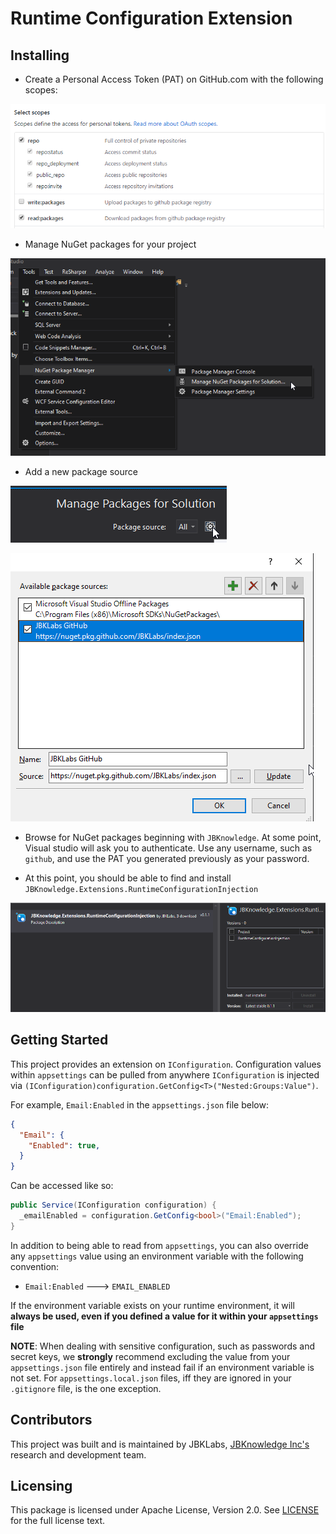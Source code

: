 # Runtime Configuration Extension

## Installing

* Create a Personal Access Token (PAT) on GitHub.com with the following scopes:

![](./assets/github-scopes.png)

* Manage NuGet packages for your project

![](./assets/manage-nuget.png)

* Add a new package source

![](./assets/add-new-source.png)

![](./assets/available-sources.png)

* Browse for NuGet packages beginning with `JBKnowledge`. At some point, Visual studio will ask you to authenticate. Use any username, such as `github`, and use the PAT you generated previously as your password.

* At this point, you should be able to find and install `JBKnowledge.Extensions.RuntimeConfigurationInjection`

![](./assets/install-package.png)


## Getting Started

This project provides an extension on `IConfiguration`. Configuration values within `appsettings` can be pulled from anywhere `IConfiguration` is injected via `(IConfiguration)configuration.GetConfig<T>("Nested:Groups:Value")`.

For example, `Email:Enabled` in the `appsettings.json` file below:

```json
{
  "Email": {
    "Enabled": true,
  }
}
```

Can be accessed like so:

```c#
public Service(IConfiguration configuration) {
  _emailEnabled = configuration.GetConfig<bool>("Email:Enabled");
}
```

In addition to being able to read from `appsettings`, you can also override any `appsettings` value using an environment variable with the following convention:

- `Email:Enabled` ---> `EMAIL_ENABLED`

If the environment variable exists on your runtime environment, it will **always be used, even if you defined a value for it within your `appsettings` file**

**NOTE**: When dealing with sensitive configuration, such as passwords and secret keys, we **strongly** recommend excluding the value from your `appsettings.json` file entirely and instead fail if an environment variable is not set. For `appsettings.local.json` files, iff they are ignored in your `.gitignore` file, is the one exception.


## Contributors

This project was built and is maintained by JBKLabs, [JBKnowledge Inc's](https://jbknowledge.com/) research and development team.

## Licensing

This package is licensed under Apache License, Version 2.0. See [LICENSE](./LICENSE) for the full license text.